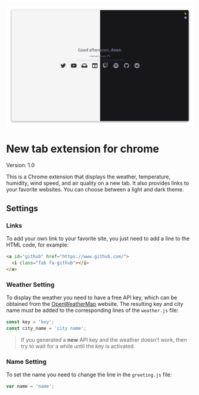 ![Preview](https://github.com/Rog11/chrome-extension/blob/main/chrome.extension/assets/null-preview.png)

# New tab extension for chrome
Version: 1.0

This is a Chrome extension that displays the weather, temperature, humidity, wind speed, and air quality on a new tab. It also provides links to your favorite websites. You can choose between a light and dark theme.

## Settings
### Links
To add your own link to your favorite site, you just need to add a line to the HTML code, for example:

```html
<a id="github" href="https://www.github.com/">
  <i class="fab fa-github"></i>
</a>
```

### Weather Setting
To display the weather you need to have a free API key, which can be obtained from the [OpenWeatherMap](https://openweathermap.org/api) website.
The resulting key and city name must be added to the corresponding lines of the `weather.js` file:

```js
const key = 'key';
const city_name = 'city name';
```
> If you generated a **new** API key and the weather doesn't work, then try to wait for a while until the key is activated.

### Name Setting
To set the name you need to change the line in the `greeting.js` file:

```js
var name = 'name';
```
